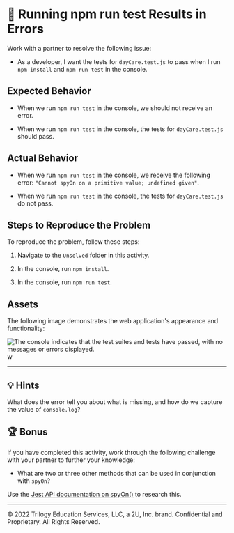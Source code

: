 # 🐛 Running npm run test Results in Errors

Work with a partner to resolve the following issue:

* As a developer, I want the tests for `dayCare.test.js` to pass when I run `npm install` and `npm run test` in the console.

## Expected Behavior

* When we run `npm run test` in the console, we should not receive an error.

* When we run `npm run test` in the console, the tests for `dayCare.test.js` should pass.

## Actual Behavior

* When we run `npm run test` in the console, we receive the following error: `"Cannot spyOn on a primitive value; undefined given"`.

* When we run `npm run test` in the console, the tests for `dayCare.test.js` do not pass.

## Steps to Reproduce the Problem

To reproduce the problem, follow these steps:

1. Navigate to the `Unsolved` folder in this activity.

2. In the console, run `npm install`.

3. In the console, run `npm run test`.

## Assets

The following image demonstrates the web application's appearance and functionality:

![The console indicates that the test suites and tests have passed, with no messages or errors displayed.](./images/image.png)w

---

## 💡 Hints

What does the error tell you about what is missing, and how do we capture the value of `console.log`?

## 🏆 Bonus

If you have completed this activity, work through the following challenge with your partner to further your knowledge:

* What are two or three other methods that can be used in conjunction with `spyOn`?

Use the [Jest API documentation on spyOn()](https://jestjs.io/docs/en/jest-object#jestspyonobject-methodname) to research this.

---
© 2022 Trilogy Education Services, LLC, a 2U, Inc. brand. Confidential and Proprietary. All Rights Reserved.
